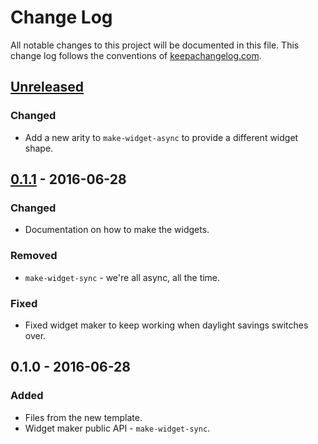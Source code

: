 # Change Log
All notable changes to this project will be documented in this file. This change log follows the conventions of [keepachangelog.com](http://keepachangelog.com/).

## [Unreleased]
### Changed
- Add a new arity to `make-widget-async` to provide a different widget shape.

## [0.1.1] - 2016-06-28
### Changed
- Documentation on how to make the widgets.

### Removed
- `make-widget-sync` - we're all async, all the time.

### Fixed
- Fixed widget maker to keep working when daylight savings switches over.

## 0.1.0 - 2016-06-28
### Added
- Files from the new template.
- Widget maker public API - `make-widget-sync`.

[Unreleased]: https://github.com/your-name/clj-streams/compare/0.1.1...HEAD
[0.1.1]: https://github.com/your-name/clj-streams/compare/0.1.0...0.1.1
